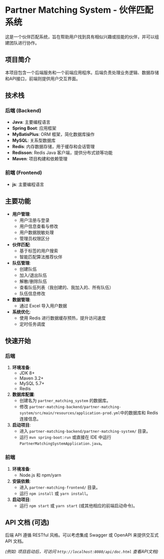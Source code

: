# Partner Matching System - 伙伴匹配系统

这是一个伙伴匹配系统，旨在帮助用户找到具有相似兴趣或技能的伙伴，并可以组建团队进行协作。

## 项目简介

本项目包含一个后端服务和一个前端应用程序。后端负责处理业务逻辑、数据存储和API接口，前端则提供用户交互界面。

## 技术栈

### 后端 (Backend)

-   **Java**: 主要编程语言
-   **Spring Boot**: 应用框架
-   **MyBatisPlus**: ORM 框架，简化数据库操作
-   **MySQL**: 关系型数据库
-   **Redis**: 内存数据存储，用于缓存和会话管理
-   **Redisson**: Redis Java 客户端，提供分布式锁等功能
-   **Maven**: 项目构建和依赖管理

### 前端 (Frontend)

-   **js**: 主要编程语言 


## 主要功能

-   **用户管理**:
    -   用户注册与登录
    -   用户信息查看与修改
    -   用户数据脱敏处理
    -   管理员权限区分
-   **伙伴匹配**:
    -   基于标签的用户搜索
    -   智能匹配算法推荐伙伴
-   **队伍管理**:
    -   创建队伍
    -   加入/退出队伍
    -   解散/删除队伍
    -   查看队伍列表（我创建的、我加入的、所有队伍）
    -   队伍信息修改
-   **数据管理**:
    -   通过 Excel 导入用户数据
-   **系统优化**:
    -   使用 Redis 进行数据缓存预热，提升访问速度
    -   定时任务调度


## 快速开始

### 后端

1.  **环境准备**:
    *   JDK 8+
    *   Maven 3.2+
    *   MySQL 5.7+
    *   Redis
2.  **数据库配置**:
    *   创建名为 `partner_matching_system` 的数据库。
    *   修改 `partner-matching-backend/partner-matching-system/src/main/resources/application-prod.yml`中的数据库和 Redis 连接信息。
3.  **启动项目**:
    *   进入 `partner-matching-backend/partner-matching-system/` 目录。
    *   运行 `mvn spring-boot:run` 或直接在 IDE 中运行 `PartnerMatchingSystemApplication.java`。

### 前端

1.  **环境准备**:
    *   Node.js 和 npm/yarn
2.  **安装依赖**:
    *   进入 `partner-matching-frontend/` 目录。
    *   运行 `npm install` 或 `yarn install`。
3.  **启动项目**:
    *   运行 `npm start` 或 `yarn start` (或其他相应的前端启动命令)。

## API 文档 (可选)

后端 API 遵循 RESTful 风格。可以考虑集成 Swagger 或 OpenAPI 来提供交互式 API 文档。

*(例如: 项目启动后，可访问 `http://localhost:8080/api/doc.html` 查看API文档)*


